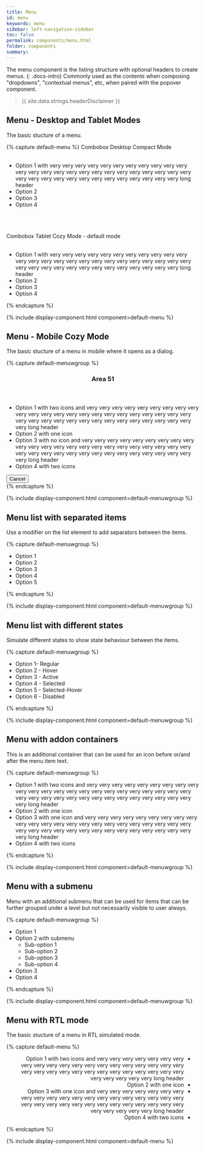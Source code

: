 ```yaml
---
title: Menu
id: menu
keywords: menu
sidebar: left-navigation-sidebar
toc: false
permalink: components/menu.html
folder: components
summary:
---
```


The menu component is the listing structure with optional headers to create menus.
{: .docs-intro}
Commonly used as the contents when composing "dropdowns", "contextual menus", etc, when paired with the popover component.

> {{ site.data.strings.headerDisclaimer }}

## Menu - Desktop and Tablet Modes

The basic stucture of a menu.

{% capture default-menu %}
<label class="fd-form-label">
Combobox Desktop Compact Mode
</label>
<br/>
<br/>

<nav class="fd-menu fd-menu--compact">
        <ul class="fd-menu__list">
            <li class="fd-menu__item" role="option" tabindex="0"><span class="fd-menu__title">Option 1 with very very very very very very very very very very very very very very very very very very very very very very very very very very very very very very very very very very very very very very long header</span></li>
            <li class="fd-menu__item" role="option" tabindex="0"><span class="fd-menu__title">Option 2</span></li>
            <li class="fd-menu__item" role="option" tabindex="0"><span class="fd-menu__title">Option 3</span></li>
            <li class="fd-menu__item" role="option" tabindex="0"><span class="fd-menu__title">Option 4</span></li>
        </ul>
</nav>
<br />
<br/>
<br/>
<label class="fd-form-label">
    Combobox Tablet Cozy Mode - default mode
</label>
<br/>
<br/>
<nav class="fd-menu">
        <ul class="fd-menu__list">
            <li class="fd-menu__item" role="option" tabindex="0"><span class="fd-menu__title">Option 1 with very very very very very very very very very very very very very very very very very very very very very very very very very very very very very very very very very very very very very very long header</span></li>
            <li class="fd-menu__item" role="option" tabindex="0"><span class="fd-menu__title">Option 2</span></li>
            <li class="fd-menu__item" role="option" tabindex="0"><span class="fd-menu__title">Option 3</span></li>
            <li class="fd-menu__item" role="option" tabindex="0"><span class="fd-menu__title">Option 4</span></li>
        </ul>
</nav>
{% endcapture %}

{% include display-component.html component=default-menu %}

## Menu - Mobile Cozy Mode

The basic stucture of a menu in mobile where it opens as a dialog.

{% capture default-menuwgroup %}

<div class="fd-dialog fd-dialog-docs-static fd-select-docs-max-height fd-dialog--active" id="select-dialog-example">
    <div class="fd-dialog__content">
        <header class="fd-dialog__header fd-bar fd-bar--header">
            <div class="fd-bar__left">
                <div class="fd-bar__element">
                    <h3 class="fd-dialog__title">
                        Area 51
                    </h3>
                </div>
            </div>
        </header>
        <div class="fd-dialog__body fd-dialog__body--no-vertical-padding">
             <nav class="fd-menu fd-menu--addon-before fd-menu--mobile">
                <ul class="fd-menu__list">
                    <li class="fd-menu__item" role="option" tabindex="0">                        
                            <span class="fd-menu__addon-before sap-icon--grid"></span>
                            <span class="fd-menu__title">Option 1 with two icons and very very very very very very very very very very very very very very very very very very very very very very very very very very very very very very very very very very very very very very long header</span>
                            <span class="fd-menu__addon-after sap-icon--cart"></span>                        
                    </li>
                    <li class="fd-menu__item" role="option" tabindex="0">                        
                            <span class="fd-menu__addon-before sap-icon--accept"></span>
                            <span class="fd-menu__title">Option 2 with one icon</span>                        
                    </li>
                    <li class="fd-menu__item" role="option" tabindex="0">                        
                            <span class="fd-menu__title">Option 3 with no icon and very very very very very very very very very very very very very very very very very very very very very very very very very very very very very very very very very very very very very very long header</span>
                            <span class="fd-menu__addon-after sap-icon--lightbulb"></span>                        
                    </li>
                    <li class="fd-menu__item" role="option" tabindex="0">                        
                            <span class="fd-menu__addon-before sap-icon--grid"></span>
                            <span class="fd-menu__title">Option 4 with two icons</span>
                            <span class="fd-menu__addon-after sap-icon--history"></span>                        
                    </li>
                </ul>
            </nav>
        </div>
       <footer class="fd-dialog__footer fd-bar fd-bar--cosy fd-bar--footer">
            <div class="fd-bar__right">
                <div class="fd-bar__element">
                    <button class="fd-button fd-button--light fd-dialog__decisive-button">Cancel</button>
                </div>
            </div>
        </footer>
    </div>
</div>
{% endcapture %}

{% include display-component.html component=default-menuwgroup %}

## Menu list with separated items

Use a modifier on the list element to add separators between the items.

{% capture default-menuwgroup %}

<nav class="fd-menu">
    <ul class="fd-menu__list">
        <li class="fd-menu__item" role="option" tabindex="0"><span class="fd-menu__title">Option 1</span>
        </li>
        <li class="fd-menu__item" role="option" tabindex="0"><span class="fd-menu__title">Option 2</span>
        </li>
        <span class="fd-menu__item--separated"></span>
        <li class="fd-menu__item" role="option" tabindex="0"><span class="fd-menu__title">Option 3</span>
        </li>
        <li class="fd-menu__item" role="option" tabindex="0"><span class="fd-menu__title">Option 4</span>
        </li>
        <span class="fd-menu__item--separated"></span>
        <li class="fd-menu__item" role="option" tabindex="0"><span class="fd-menu__title">Option 5</span>
        </li>
    </ul>
</nav>
{% endcapture %}

{% include display-component.html component=default-menuwgroup %}

## Menu list with different states

Simulate different states to show state behaviour between the items.

{% capture default-menuwgroup %}

<nav class="fd-menu">
    <ul class="fd-menu__list">
      <li class="fd-menu__item" role="option" tabindex="0"><span class="fd-menu__title">Option 1- Regular</span>
    </li>
      <li class="fd-menu__item is-hover" role="option" tabindex="0"><span class="fd-menu__title">Option 2 - Hover</span>
    </li>
      <li class="fd-menu__item is-active" role="option" tabindex="0"><span class="fd-menu__title">Option 3 - Active</span>
    </li>
      <li class="fd-menu__item is-selected" role="option" tabindex="0"><span class="fd-menu__title">Option 4 - Selected</span>
    </li>
      <li class="fd-menu__item is-selected is-hover" role="option" tabindex="0"><span class="fd-menu__title">Option 5 - Selected-Hover</span>
    </li>
      <li class="fd-menu__item is-disabled" role="option" tabindex="0"><span class="fd-menu__title">Option 6 - Disabled</span>
    </li>
    </ul>
</nav>
{% endcapture %}

{% include display-component.html component=default-menuwgroup %}

## Menu with addon containers

This is an additional container that can be used for an icon before or/and after the menu item text.

{% capture default-menuwgroup %}

<nav class="fd-menu fd-menu--addon-before">
    <ul class="fd-menu__list">
        <li class="fd-menu__item" role="option" tabindex="0">
                <span class="fd-menu__addon-before sap-icon--grid"></span>
                <span class="fd-menu__title">Option 1 with two icons and very very very very very very very very very very very very very very very very very very very very very very very very very very very very very very very very very very very very very very long header</span>
                <span class="fd-menu__addon-after sap-icon--wrench"></span>
        </li>
        <li class="fd-menu__item" role="option" tabindex="0">
                <span class="fd-menu__addon-before sap-icon--accept"></span>
                <span class="fd-menu__title">Option 2 with one icon</span>
        </li>
        <li class="fd-menu__item" role="option" tabindex="0">
                <span class="fd-menu__title">Option 3 with one icon and very very very very very very very very very very very very very very very very very very very very very very very very very very very very very very very very very very very very very very long header</span>
                <span class="fd-menu__addon-after sap-icon--lightbulb"></span>
        </li>
        <li class="fd-menu__item" role="option" tabindex="0">            
                <span class="fd-menu__addon-before sap-icon--cart"></span>
                <span class="fd-menu__title">Option 4 with two icons</span>
                <span class="fd-menu__addon-after sap-icon--history"></span>             
        </li>
    </ul>
</nav>
{% endcapture %}

{% include display-component.html component=default-menuwgroup %}

## Menu with a submenu

Menu with an additional submenu that can be used for items that can be further grouped under a level but not necessarily visible to user always.

{% capture default-menuwgroup %}

<nav class="fd-menu fd-menu--addon-before">
    <ul class="fd-menu__list">
        <li class="fd-menu__item" role="option" tabindex="0">            
                <span class="fd-menu__addon-before sap-icon--grid"></span>
                <span class="fd-menu__title">Option 1</span>            
        </li>
        <li>
        <!-- For submenu, have the parent menu item in its own span so that its states do not override the submenu states -->
            <span class="fd-menu__item is-selected" role="option" tabindex="0">
                <span class="fd-menu__addon-before sap-icon--grid"></span>
                <span class="fd-menu__title">Option 2 with submenu</span>
                <span class="fd-menu__addon-after fd-menu__addon-after--submenu sap-icon--navigation-right-arrow"></span>        
            </span>    
            <ul class="fd-menu__sublist">
                <li class="fd-menu__item" role="option" tabindex="0">
                            <span class="fd-menu__title">Sub-option 1</span>                    
                </li>
                <li class="fd-menu__item" role="option" tabindex="0">                    
                            <span class="fd-menu__addon-before sap-icon--grid"></span>
                            <span class="fd-menu__title">Sub-option 2</span>
                </li>
                <li class="fd-menu__item" role="option" tabindex="0">                    
                            <span class="fd-menu__title">Sub-option 3</span>
                </li>
                <li class="fd-menu__item" role="option" tabindex="0">                    
                            <span class="fd-menu__title">Sub-option 4</span>
                </li>
            </ul>
        </li>
        <span class="fd-menu__item--separated"></span>
        <li class="fd-menu__item" role="option" tabindex="0">            
                <span class="fd-menu__title">Option 3</span>
        </li>
        <li class="fd-menu__item" role="option" tabindex="0">            
                <span class="fd-menu__title">Option 4</span>
        </li>        
    </ul>
</nav>
{% endcapture %}

{% include display-component.html component=default-menuwgroup %}

## Menu with RTL mode

The basic stucture of a menu in RTL simulated mode.

{% capture default-menu %}

<nav class="fd-menu fd-menu--addon-before fd-menu--compact" dir="rtl">
    <ul class="fd-menu__list">
        <li class="fd-menu__item" role="option" tabindex="0">
                <span class="fd-menu__addon-before sap-icon--grid"></span>
                <span class="fd-menu__title">Option 1 with two icons and very very very very very very very very very very very very very very very very very very very very very very very very very very very very very very very very very very very very very very long header</span>
                <span class="fd-menu__addon-after sap-icon--history"></span>
        </li>
        <li class="fd-menu__item" role="option" tabindex="0">
                <span class="fd-menu__addon-before sap-icon--accept"></span>
                <span class="fd-menu__title">Option 2 with one icon</span>
        </li>
        <li class="fd-menu__item" role="option" tabindex="0">
                <span class="fd-menu__title">Option 3 with one icon and very very very very very very very very very very very very very very very very very very very very very very very very very very very very very very very very very very very very very very long header</span>
                <span class="fd-menu__addon-after sap-icon--cart"></span>
        </li>
        <li class="fd-menu__item" role="option" tabindex="0">
                <span class="fd-menu__addon-before sap-icon--grid"></span>
                <span class="fd-menu__title">Option 4 with two icons</span>
                <span class="fd-menu__addon-after sap-icon--lightbulb"></span>
        </li>
    </ul>
</nav>
{% endcapture %}

{% include display-component.html component=default-menu %}
